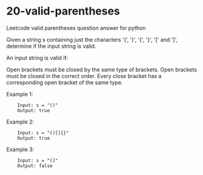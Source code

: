 # 20-valid-parentheses
Leetcode valid parentheses question answer for python

Given a string s containing just the characters '(', ')', '{', '}', '[' and ']', determine if the input string is valid.

An input string is valid if:

Open brackets must be closed by the same type of brackets.
Open brackets must be closed in the correct order.
Every close bracket has a corresponding open bracket of the same type.

Example 1:
    
        Input: s = "()"
        Output: true

Example 2:

        Input: s = "()[]{}"
        Output: true
  
Example 3:

        Input: s = "(]"
        Output: false
